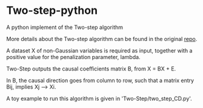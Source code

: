 # Two-step-python

A python implement of the Two-step algorithm

More details about the Two-step algorithm can be found in the original [repo](https://github.com/cabal-cmu/Two-Step).

A dataset X of non-Gaussian variables is required as input, together with a positive value for the penalization parameter, lambda.

Two-Step outputs the causal coefficients matrix B, from X = BX + E.

In B, the causal direction goes from column to row, such that a matrix entry Bij, implies Xj --> Xi.

A toy example to run this algorithm is given in 'Two-Step/two_step_CD.py'.

